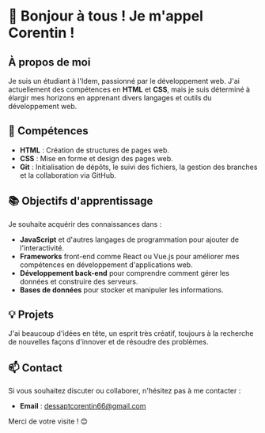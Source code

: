 # 🌟 Bonjour à tous ! Je m'appel Corentin !

## À propos de moi

Je suis un étudiant à l'Idem, passionné par le développement web. J'ai actuellement des compétences en **HTML** et **CSS**, mais je suis déterminé à élargir mes horizons en apprenant divers langages et outils du développement web.

## 🚀 Compétences

- **HTML** : Création de structures de pages web.
- **CSS** : Mise en forme et design des pages web.
- **Git** : Initialisation de dépôts, le suivi des fichiers, la gestion des branches et la collaboration via GitHub.

## 📚 Objectifs d'apprentissage

Je souhaite acquérir des connaissances dans :

- **JavaScript** et d'autres langages de programmation pour ajouter de l'interactivité.
- **Frameworks** front-end comme React ou Vue.js pour améliorer mes compétences en développement d'applications web.
- **Développement back-end** pour comprendre comment gérer les données et construire des serveurs.
- **Bases de données** pour stocker et manipuler les informations.

## 💡 Projets

J'ai beaucoup d'idées en tête, un esprit très créatif, toujours à la recherche de nouvelles façons d'innover et de résoudre des problèmes.

## 📫 Contact

Si vous souhaitez discuter ou collaborer, n'hésitez pas à me contacter :

- **Email** : [dessaptcorentin66@gmail.com](mailto:dessaptcorentin66@gmail.com)

Merci de votre visite ! 😊
<!---
Dessapt-Corentin/Dessapt-Corentin is a ✨ special ✨ repository because its `README.md` (this file) appears on your GitHub profile.
You can click the Preview link to take a look at your changes.
--->
